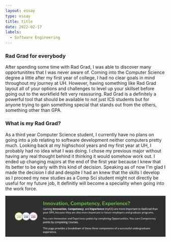 ```yaml
---
layout: essay
type: essay
title: title
date: 2022-02-17
labels:
  - Software Engineering
---
```


### Rad Grad for everybody          

After spending some time with Rad Grad, I was able to discover many opportunitites that I was never aware of. Coming into the Computer Science degree a little after my first year of college, I had no clear goals in mind throughout my journey at UH. However, having something like Rad Grad layout all of your options and challenges to level up your skillset before going out to the workfield felt very reassuring. Rad Grad is a definitely a powerful tool that should be available to not just ICS students but for anyone trying to gain something special that stands out from the others, something other than GPA. 

### What is my Rad Grad?

As a third year Computer Science student, I currently have no plans on going into a job relating to software development neither computers pretty much. Looking back at my highschool years and my first year at UH, I probably had no idea what I was doing. I chose my previous major without having any real thought behind it thinking it would somehow work out. I ended up changing majors at the end of the first year because I knew that its better to be early with this kind of decision. Speaking as of now I'm glad I made the decision I did and despite I had an knew that the skills I develop as I proceed my new studies as a Comp Sci student might not directly be useful for my future job, It definitly will become a speciality when going into the work force. 

<div class="ui small rounded images">
  <img class="ui image" src="../images/RadGrad.png">
</div>




